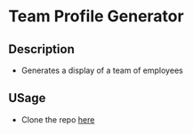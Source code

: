 # Team Profile Generator

## Description

- Generates a display of a team of employees

## USage

- Clone the repo [here](https://github.com/indy6678/team-profile-generator)
